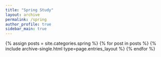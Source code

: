 ```yaml
---
title: "Spring Study"
layout: archive
permalink: /spring
author_profile: true
sidebar_main: true
---
```



{% assign posts = site.categories.spring %}
{% for post in posts %} {% include archive-single.html type=page.entries_layout %} {% endfor %}
